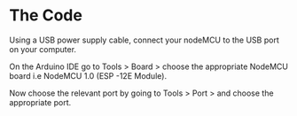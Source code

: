 # The Code

Using a USB power supply cable, connect your nodeMCU to the USB port on your computer.

On the Arduino IDE go to Tools &gt; Board &gt; choose the appropriate NodeMCU board i.e NodeMCU 1.0 \(ESP -12E Module\).

Now choose the relevant port by going to Tools &gt; Port &gt; and choose the appropriate port.





